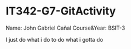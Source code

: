 # IT342-G7-GitActivity

Name: John Gabriel Cañal
Course&Year: BSIT-3


I just do what i do to do what i gotta do 